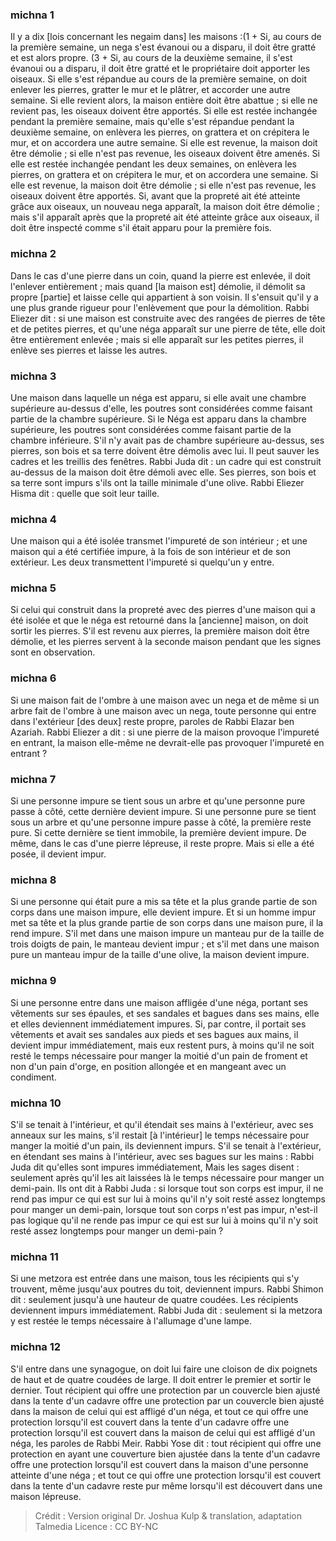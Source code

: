 
### michna 1
Il y a dix [lois concernant les negaim dans] les maisons :(1 + Si, au cours de la première semaine, un nega s'est évanoui ou a disparu, il doit être gratté et est alors propre. (3 + Si, au cours de la deuxième semaine, il s'est évanoui ou a disparu, il doit être gratté et le propriétaire doit apporter les oiseaux. Si elle s'est répandue au cours de la première semaine, on doit enlever les pierres, gratter le mur et le plâtrer, et accorder une autre semaine. Si elle revient alors, la maison entière doit être abattue ; si elle ne revient pas, les oiseaux doivent être apportés. Si elle est restée inchangée pendant la première semaine, mais qu'elle s'est répandue pendant la deuxième semaine, on enlèvera les pierres, on grattera et on crépitera le mur, et on accordera une autre semaine. Si elle est revenue, la maison doit être démolie ; si elle n'est pas revenue, les oiseaux doivent être amenés. Si elle est restée inchangée pendant les deux semaines, on enlèvera les pierres, on grattera et on crépitera le mur, et on accordera une semaine. Si elle est revenue, la maison doit être démolie ; si elle n'est pas revenue, les oiseaux doivent être apportés. Si, avant que la propreté ait été atteinte grâce aux oiseaux, un nouveau nega apparaît, la maison doit être démolie ; mais s'il apparaît après que la propreté ait été atteinte grâce aux oiseaux, il doit être inspecté comme s'il était apparu pour la première fois.

### michna 2
Dans le cas d'une pierre dans un coin, quand la pierre est enlevée, il doit l'enlever entièrement ; mais quand [la maison est] démolie, il démolit sa propre [partie] et laisse celle qui appartient à son voisin. Il s'ensuit qu'il y a une plus grande rigueur pour l'enlèvement que pour la démolition. Rabbi Eliezer dit : si une maison est construite avec des rangées de pierres de tête et de petites pierres, et qu'une néga apparaît sur une pierre de tête, elle doit être entièrement enlevée ; mais si elle apparaît sur les petites pierres, il enlève ses pierres et laisse les autres.

### michna 3
Une maison dans laquelle un néga est apparu, si elle avait une chambre supérieure au-dessus d'elle, les poutres sont considérées comme faisant partie de la chambre supérieure. Si le Néga est apparu dans la chambre supérieure, les poutres sont considérées comme faisant partie de la chambre inférieure. S'il n'y avait pas de chambre supérieure au-dessus, ses pierres, son bois et sa terre doivent être démolis avec lui. Il peut sauver les cadres et les treillis des fenêtres. Rabbi Juda dit : un cadre qui est construit au-dessus de la maison doit être démoli avec elle. Ses pierres, son bois et sa terre sont impurs s'ils ont la taille minimale d'une olive. Rabbi Eliezer Hisma dit : quelle que soit leur taille.

### michna 4
Une maison qui a été isolée transmet l'impureté de son intérieur ; et une maison qui a été certifiée impure, à la fois de son intérieur et de son extérieur. Les deux transmettent l'impureté si quelqu'un y entre.

### michna 5
Si celui qui construit dans la propreté avec des pierres d'une maison qui a été isolée et que le néga est retourné dans la [ancienne] maison, on doit sortir les pierres. S'il est revenu aux pierres, la première maison doit être démolie, et les pierres servent à la seconde maison pendant que les signes sont en observation.

### michna 6
Si une maison fait de l'ombre à une maison avec un nega et de même si un arbre fait de l'ombre à une maison avec un nega, toute personne qui entre dans l'extérieur [des deux] reste propre, paroles de Rabbi Elazar ben Azariah. Rabbi Eliezer a dit : si une pierre de la maison provoque l'impureté en entrant, la maison elle-même ne devrait-elle pas provoquer l'impureté en entrant ?

### michna 7
Si une personne impure se tient sous un arbre et qu'une personne pure passe à côté, cette dernière devient impure. Si une personne pure se tient sous un arbre et qu'une personne impure passe à côté, la première reste pure. Si cette dernière se tient immobile, la première devient impure. De même, dans le cas d'une pierre lépreuse, il reste propre. Mais si elle a été posée, il devient impur.

### michna 8
Si une personne qui était pure a mis sa tête et la plus grande partie de son corps dans une maison impure, elle devient impure. Et si un homme impur met sa tête et la plus grande partie de son corps dans une maison pure, il la rend impure. S'il met dans une maison impure un manteau pur de la taille de trois doigts de pain, le manteau devient impur ; et s'il met dans une maison pure un manteau impur de la taille d'une olive, la maison devient impure.

### michna 9
Si une personne entre dans une maison affligée d'une néga, portant ses vêtements sur ses épaules, et ses sandales et bagues dans ses mains, elle et elles deviennent immédiatement impures. Si, par contre, il portait ses vêtements et avait ses sandales aux pieds et ses bagues aux mains, il devient impur immédiatement, mais eux restent purs, à moins qu'il ne soit resté le temps nécessaire pour manger la moitié d'un pain de froment et non d'un pain d'orge, en position allongée et en mangeant avec un condiment.

### michna 10
S'il se tenait à l'intérieur, et qu'il étendait ses mains à l'extérieur, avec ses anneaux sur les mains, s'il restait [à l'intérieur] le temps nécessaire pour manger la moitié d'un pain, ils deviennent impurs. S'il se tenait à l'extérieur, en étendant ses mains à l'intérieur, avec ses bagues sur les mains : Rabbi Juda dit qu'elles sont impures immédiatement, Mais les sages disent : seulement après qu'il les ait laissées là le temps nécessaire pour manger un demi-pain. Ils ont dit à Rabbi Juda : si lorsque tout son corps est impur, il ne rend pas impur ce qui est sur lui à moins qu'il n'y soit resté assez longtemps pour manger un demi-pain, lorsque tout son corps n'est pas impur, n'est-il pas logique qu'il ne rende pas impur ce qui est sur lui à moins qu'il n'y soit resté assez longtemps pour manger un demi-pain ?

### michna 11
Si une metzora est entrée dans une maison, tous les récipients qui s'y trouvent, même jusqu'aux poutres du toit, deviennent impurs. Rabbi Shimon dit : seulement jusqu'à une hauteur de quatre coudées. Les récipients deviennent impurs immédiatement. Rabbi Juda dit : seulement si la metzora y est restée le temps nécessaire à l'allumage d'une lampe.

### michna 12
S'il entre dans une synagogue, on doit lui faire une cloison de dix poignets de haut et de quatre coudées de large. Il doit entrer le premier et sortir le dernier. Tout récipient qui offre une protection par un couvercle bien ajusté dans la tente d'un cadavre offre une protection par un couvercle bien ajusté dans la maison de celui qui est affligé d'un néga, et tout ce qui offre une protection lorsqu'il est couvert dans la tente d'un cadavre offre une protection lorsqu'il est couvert dans la maison de celui qui est affligé d'un néga, les paroles de Rabbi Meir. Rabbi Yose dit : tout récipient qui offre une protection en ayant une couverture bien ajustée dans la tente d'un cadavre offre une protection lorsqu'il est couvert dans la maison d'une personne atteinte d'une néga ; et tout ce qui offre une protection lorsqu'il est couvert dans la tente d'un cadavre reste pur même lorsqu'il est découvert dans une maison lépreuse.

>Crédit : Version original Dr. Joshua Kulp & translation, adaptation Talmedia
>Licence : CC BY-NC